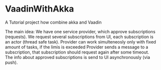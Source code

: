 VaadinWithAkka
==============

A Tutorial project how combine akka and Vaadin

The main idea:
We have one service provider, which approve subscriptions (requests). We request several subscriptions from UI,
each subscription is an actor (thread safe task). Provider can work simulteneosly only with fixed amount of tasks,
if the limis is exceeded Provider sends a message to a subscription, that subscription should request again after
some timeout. The info about approved subscriptions is send to UI asynchronously (via push).
